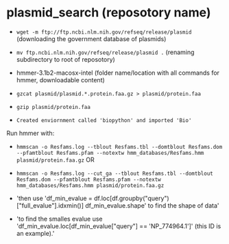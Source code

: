 # plasmid_search (reposotory name)

* `wget -m ftp://ftp.ncbi.nlm.nih.gov/refseq/release/plasmid` (downloading the government database of plasmids)
* `mv ftp.ncbi.nlm.nih.gov/refseq/release/plasmid .` (renaming subdirectory to root of reposotory)
* hmmer-3.1b2-macosx-intel (folder name/location with all commands for hmmer, downloadable content)

* `gzcat plasmid/plasmid.*.protein.faa.gz > plasmid/protein.faa`
* `gzip plasmid/protein.faa`
* `Created enviornment called 'biopython' and imported 'Bio'`

Run hmmer with:
* `hmmscan -o Resfams.log --tblout Resfams.tbl --domtblout Resfams.dom --pfamtblout Resfams.pfam --notextw hmm_databases/Resfams.hmm plasmid/protein.faa.gz`
OR
* `hmmscan -o Resfams.log --cut_ga --tblout Resfams.tbl --domtblout Resfams.dom --pfamtblout Resfams.pfam --notextw hmm_databases/Resfams.hmm plasmid/protein.faa.gz`

* 'then use 'df_min_evalue = df.loc[df.groupby("query")["full_evalue"].idxmin()] df_min_evalue.shape' to find the shape of data'

* 'to find the smalles evalue use 'df_min_evalue.loc[df_min_evalue["query"] == 'NP_774964.1']' (this ID is an example).'

